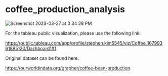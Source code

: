 # coffee_production_analysis


![Screenshot 2023-03-27 at 3 34 28 PM](https://user-images.githubusercontent.com/124749297/228047718-f4979eb9-512d-4c47-ad78-48fa957cd2b4.png)


For the tableau public visualization, please use the following link:

https://public.tableau.com/app/profile/stephen.kim5545/viz/Coffee_16799361895120/Dashboard1#1

Original dataset can be found here:

https://ourworldindata.org/grapher/coffee-bean-production
